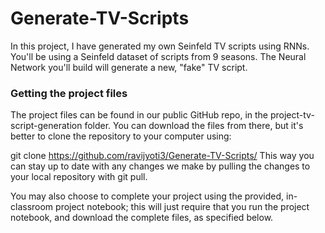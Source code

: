 # Generate-TV-Scripts
In this project, I have generated my own Seinfeld TV scripts using RNNs. You'll be using a Seinfeld dataset of scripts from 9 seasons. The Neural Network you'll build will generate a new, "fake" TV script.


### Getting the project files
The project files can be found in our public GitHub repo, in the project-tv-script-generation folder. You can download the files from there, but it's better to clone the repository to your computer using:

git clone https://github.com/ravijyoti3/Generate-TV-Scripts/
This way you can stay up to date with any changes we make by pulling the changes to your local repository with git pull.

You may also choose to complete your project using the provided, in-classroom project notebook; this will just require that you run the project notebook, and download the complete files, as specified below.
